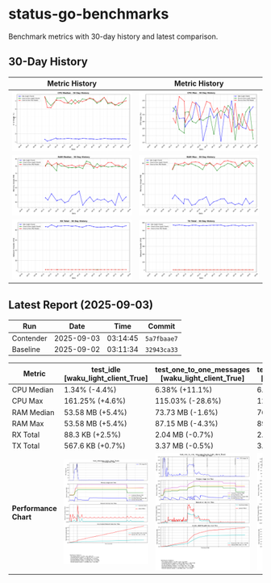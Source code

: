 # status-go-benchmarks

Benchmark metrics with 30-day history and latest comparison.

## 30-Day History

| Metric History                                         | Metric History                                     |
|--------------------------------------------------------|----------------------------------------------------|
| ![cpu_median_history.png](docs/cpu_median_history.png) | ![cpu_max_history.png](docs/cpu_max_history.png)   |
| ![ram_median_history.png](docs/ram_median_history.png) | ![ram_max_history.png](docs/ram_max_history.png)   |
| ![rx_total_history.png](docs/rx_total_history.png)     | ![tx_total_history.png](docs/tx_total_history.png) |

## Latest Report (2025-09-03)

| Run       | Date       | Time     | Commit      |
|-----------|------------|----------|-------------|
| Contender | 2025-09-03 | 03:14:45 | `5a7fbaae7` |
| Baseline  | 2025-09-02 | 03:11:34 | `32943ca33` |

| Metric                | test_idle<br>[waku_light_client_True]                                                                                            | test_one_to_one_messages<br>[waku_light_client_True]                                                                                                           | test_one_to_one_messages<br>[waku_light_client_False]                                                                                                            |
|-----------------------|----------------------------------------------------------------------------------------------------------------------------------|----------------------------------------------------------------------------------------------------------------------------------------------------------------|------------------------------------------------------------------------------------------------------------------------------------------------------------------|
| CPU Median            | 1.34% (-4.4%)                                                                                                                    | 6.38% (+11.1%)                                                                                                                                                 | 6.01% (+3.1%)                                                                                                                                                    |
| CPU Max               | 161.25% (+4.6%)                                                                                                                  | 115.03% (-28.6%)                                                                                                                                               | 127.77% (-0.1%)                                                                                                                                                  |
| RAM Median            | 53.58 MB (+5.4%)                                                                                                                 | 73.73 MB (-1.6%)                                                                                                                                               | 76.29 MB (+3.2%)                                                                                                                                                 |
| RAM Max               | 53.58 MB (+5.4%)                                                                                                                 | 87.15 MB (-4.3%)                                                                                                                                               | 89.90 MB (-2.6%)                                                                                                                                                 |
| RX Total              | 88.3 KB (+2.5%)                                                                                                                  | 2.04 MB (-0.7%)                                                                                                                                                | 2.06 MB (+3.9%)                                                                                                                                                  |
| TX Total              | 567.6 KB (+0.7%)                                                                                                                 | 3.37 MB (-0.5%)                                                                                                                                                | 3.79 MB (+1.3%)                                                                                                                                                  |
| **Performance Chart** | ![test_idle[waku_light_client_True]](benchmarks/20250903T031445_5a7fbaae7/test_idle[waku_light_client_True]-20250903-030737.png) | ![test_one_to_one_messages[waku_light_client_True]](benchmarks/20250903T031445_5a7fbaae7/test_one_to_one_messages[waku_light_client_True]-20250903-031359.png) | ![test_one_to_one_messages[waku_light_client_False]](benchmarks/20250903T031445_5a7fbaae7/test_one_to_one_messages[waku_light_client_False]-20250903-031047.png) |
